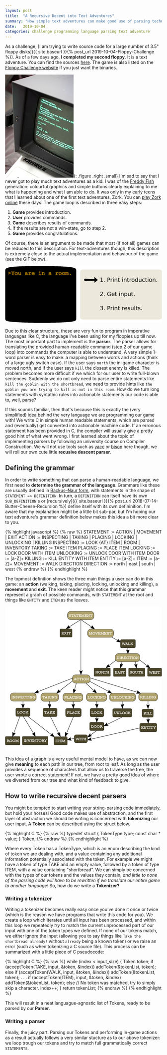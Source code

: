 ```yaml
---
layout: post
title:  "A Recursive Decent into Text Adventures"
summary: "How simple text adventures can make good use of parsing techniques."
date:   2019-10-04
categories: challenge programming language parsing text adventure
---
```


As a challenge, [I am trying to write source code for a large number of 3.5" floppy disks]({{ site.baseurl }}{% post_url 2019-10-04-Floppy-Challenge %}). As of a few days ago, **I completed my second floppy.** It is a text adventure. You can find the sources [here](https://github.com/LucvandenBrand/FloppyChallenge/tree/master/floppies/text-adventure). The game is also listed on the [Floppy Challenge website](https://floppychallenge.com) if you just want the binaries.

![Tiled Image](/assets/posts/2020-2-23-Text-adventure/Zork_photo.jpg "Photo from Wikipedia."){: .figure .right .small}
I'm sad to say that I never got to play much text adventures as a kid. I was of the [Freddy Fish](https://en.wikipedia.org/wiki/Freddi_Fish) generation: colourful graphics and simple buttons clearly explaining to me what is happening and what I am able to do. It was only in my early teens that I learned about one of the first text adventures, Zork. You can [play Zork online](https://archive.org/details/msdos_Zork_I_-_The_Great_Underground_Empire_1980) these days. The game loop is described in three easy steps:

1. **Game** provides introduction.
2. **User** provides commands.
3. **Game** describes results of commands.
4. If the results are not a win-state, go to step 2.
5. **Game** provides congratulations.

Of course, there is an argument to be made that most (if not all) games can be reduced to this description. For text-adventures though, this description is extremely close to the actual implementation and behaviour of the game (see the GIF below).

![Animated Game Loop](/assets/posts/2020-2-23-Text-adventure/game_loop.gif "The game loop.")

Due to this clear structure, these are very fun to program in imperative languages like C, the language I've been using for my floppies up till now. The most important part to implement is the **parser**. The parser allows for translating the provided human-readable command (step 2 of our game loop) into commands the computer is able to understand. A very simple 1-word parser is easy to make: a mapping between words and actions (think of a large ugly switch case). If the user says `north` the in-game character is moved north, and if the user says `kill` the closest enemy is killed. The problem becomes more difficult if we which for our user to write full-blown sentences. Suddenly we do not only need to parse entire statements like `kill the goblin with the shortbread`, we need to provide hints like `the goblin you are trying to kill is not in this room`. How do we turn long statements with syntathic rules into actionable statements our code is able to, well, parse?

If this sounds familiar, then that's because this is exactly the (very simplified) idea behind the very language we are programming our game with! We write C in simple human readable statements, which are parsed and (eventually) get converted into actionable machine code. If an erronous statement has been provided in C, the compiler will usually give a pretty good hint of what went wrong. I first learned about the topic of implementing parsers by following an university course on Compiler Construction. We will not use tools such as [yacc]() or [bison]() here though, we will roll our own cute little **recusive descent parser**.

## Defining the grammar
In order to write something that can parse a human-readable language, we first need to **determine the grammar of the language**. Grammars like these are usually defined in [Backus–Naur form](https://en.wikipedia.org/wiki/Backus%E2%80%93Naur_form), with statements in the shape of `STATEMENT => DEFINITION`. In turn, a `DEFINITION` can itself have its own `SUB_DEFINITION`'s or [recursively]({{ site.baseurl }}{% post_url 2018-07-14-Butter-Cheese-Recursion %}) define itself with its own defininition. I'm aware that my explanation might be a little bit sub-par, but I'm hoping our text adventure's grammar definition below makes this idea a bit more clear to you.

{% highlight javascript %}
{% raw %}
STATEMENT := ACTION | MOVEMENT | EXIT
ACTION := INSPECTING | TAKING | PLACING | LOCKING | UNLOCKING | KILLING
INSPECTING := LOOK {AT} ITEM | ROOM | INVENTORY
TAKING := TAKE ITEM
PLACING := PLACE ITEM
LOCKING := LOCK DOOR WITH ITEM
UNLOCKING := UNLOCK DOOR WITH ITEM
DOOR := [a-Z]+
KILLING := KILL ENTITY WITH ITEM
ENTITY := [a-Z]+
ITEM := [a-Z]+
MOVEMENT := WALK DIRECTION
DIRECTION := north | east | south | west
{% endraw %}
{% endhighlight %}

The topmost definition shows the three main things a user can do in this game: an **action** (walking, taking, placing, locking, unlocking and killing), a **movement** and **exit**. The keen reader might notice that this grammar represent a graph of possible commands, with `STATEMENT` at the root and things like `ENTITY` and `ITEM` as the leaves.

![Grammar Graph](/assets/posts/2020-2-23-Text-adventure/grammar_graph.svg "Grammar Graph.")

This idea of a graph is a very useful mental model to have, as we can now give **meaning** to each path in our tree, from root to leaf. As long as the user provides a sequence of characters that allow us to traverse the tree, the user wrote a correct statement! If not, we have a pretty good idea of where we diverted from our tree and what kind of feedback to give.

## How to write recursive decent parsers
You might be tempted to start writing your string-parsing code immediately, but hold your horses! Good code makes use of abstraction, and the first layer of abstraction we should be writing is concerned with **tokenizing** our user input. A **Token** can be described using the struct below.

{% highlight C %}
{% raw %}
typedef struct
{
    TokenType type;
    const char * value;
} Token;
{% endraw %}
{% endhighlight %}

Where every Token has a TokenType, which is an enum describing the kind of token we are dealing with, and a value containing any additional information potentially associated with the token. For example we might have a token of type TAKE and an empty value, followed by a token of type ITEM, with a value containing "shortbread". We can simply be concerned with the types of our tokens and the values they contain, _and little to none of the parsing code will have to be rewritten if we translate our entire game to another language!_ So, how do we write a **Tokenizer?**

### Writing a tokenizer
Writing a tokenizer becomes really easy once you've done it once or twice (which is the reason we have programs that write this code for you). We create a loop which iterates until all input has been processed, and within this loop we repeatedly _try_ to match the current unprocessed part of our input with one of the token types we defined. If none of our tokens match, we either ignore the input (allowing you to say things like `Take the shortbread already!` without `already` being a known token) or we raise an error (such as when tokenizing a C source file). This process can be summarized with a little piece of C pseudocode:

{% highlight C %}
{% raw %}
while (index < input_size)
{
    Token token;
    if (acceptToken(TAKE, input, &token, &index))
        addToken(&tokenList, token);
    else if (acceptToken(WALK, input, &token, &index))
        addToken(&tokenList, token);
    .
    .
    .
    if (acceptToken(ITEM), input, &token, &index)
        addToken(&tokenList, token);
    else // No token was matched, try to simply skip a character.
        index++;
}
return tokenList;
{% endraw %}
{% endhighlight %}

This will result in a neat languague-agnostic list of Tokens, ready to be parsed by our **Parser**.

### Writing a parser
Finally, the juicy part. Parsing our Tokens and performing in-game actions as a result actually follows a very similar stucture as to our above tokenizer: we loop trough our tokens and try to match full grammatically correct `STATEMENT`s.